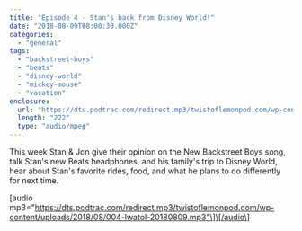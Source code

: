 ```yaml
---
title: "Episode 4 - Stan's back from Disney World!"
date: "2018-08-09T08:00:30.000Z"
categories: 
  - "general"
tags: 
  - "backstreet-boys"
  - "beats"
  - "disney-world"
  - "mickey-mouse"
  - "vacation"
enclosure: 
  url: "https://dts.podtrac.com/redirect.mp3/twistoflemonpod.com/wp-content/uploads/2018/08/004-lwatol-20180809.mp3"
  length: "222"
  type: "audio/mpeg"
---
```


This week Stan & Jon give their opinion on the New Backstreet Boys song, talk Stan's new Beats headphones, and his family's trip to Disney World, hear about Stan's favorite rides, food, and what he plans to do differently for next time.

\[audio mp3="https://dts.podtrac.com/redirect.mp3/twistoflemonpod.com/wp-content/uploads/2018/08/004-lwatol-20180809.mp3"\]\[/audio\]

